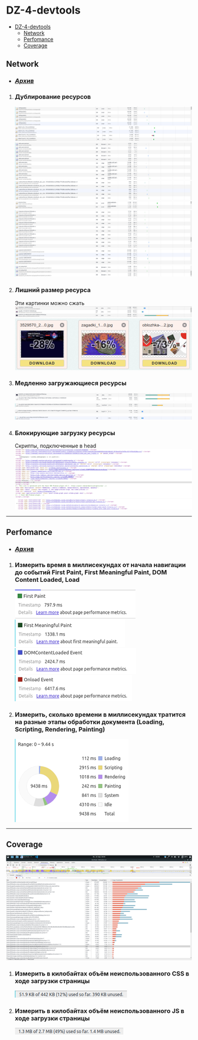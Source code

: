 # DZ-4-devtools

- [DZ-4-devtools](#dz-4-devtools)
  - [Network](#network)
  - [Perfomance](#perfomance)
  - [Coverage](#coverage)

## Network

- ### _**[Архив](lifehacker.ru.har)**_

1. ### Дублирование ресурсов

   ![img](<network/duplicates/Снимок экрана от 2020-03-22 15-46-59.png>)
   ![img](<network/duplicates/Снимок экрана от 2020-03-22 15-47-35.png>)
   ![img](<network/duplicates/Снимок экрана от 2020-03-22 15-47-51.png>)
   ![img](<network/duplicates/Снимок экрана от 2020-03-22 15-48-28.png>)
   ![img](<network/duplicates/Снимок экрана от 2020-03-22 15-48-58.png>)
   ![img](<network/duplicates/Снимок экрана от 2020-03-22 15-49-31.png>)
   ![img](<network/duplicates/Снимок экрана от 2020-03-22 15-57-24.png>)
   ![img](<network/duplicates/Снимок экрана от 2020-03-22 15-57-47.png>)

2. ### Лишний размер ресурса

   Эти картинки можно сжать
   ![img](<network/large/Снимок экрана от 2020-03-22 16-10-05.png>)
   ![img](<network/large/Снимок экрана от 2020-03-22 16-09-48.png>)

3. ### Медленно загружающиеся ресурсы

   ![img](<network/slow/Снимок экрана от 2020-03-22 16-22-16.png>)
   ![img](<network/slow/Снимок экрана от 2020-03-22 16-22-29.png>)
   ![img](<network/slow/Снимок экрана от 2020-03-22 16-23-15.png>)
   ![img](<network/slow/Снимок экрана от 2020-03-22 16-23-23.png>)

4. ### Блокирующие загрузку ресурсы
   Скрипты, подключенные в head
   ![img](<network/blocking/Снимок экрана от 2020-03-22 16-15-46.png>)
   ![img](<network/blocking/Снимок экрана от 2020-03-22 16-16-04.png>)

---

## Perfomance

- ### _**[Архив](Profile-20200322T162954.json)**_

1. ### Измерить время в миллисекундах от начала навигации до событий First Paint, First Meaningful Paint, DOM Content Loaded, Load

   ![img](<perfomance/Снимок экрана от 2020-03-22 16-35-06.png>)
   ![img](<perfomance/Снимок экрана от 2020-03-22 16-35-20.png>)
   ![img](<perfomance/Снимок экрана от 2020-03-22 16-35-35.png>)
   ![img](<perfomance/Снимок экрана от 2020-03-22 16-37-07.png>)

1. ### Измерить, сколько времени в миллисекундах тратится на разные этапы обработки документа (Loading, Scripting, Rendering, Painting)
   ![img](<perfomance/Снимок экрана от 2020-03-22 16-32-00.png>)

---

## Coverage

![img](<coverage/Снимок экрана от 2020-03-22 16-44-32.png>)

1. ### Измерить в килобайтах объём неиспользованного CSS в ходе загрузки страницы
   ![img](<coverage/Снимок экрана от 2020-03-22 16-47-54.png>)
2. ### Измерить в килобайтах объём неиспользованного JS в ходе загрузки страницы
   ![img](<coverage/Снимок экрана от 2020-03-22 16-48-06.png>)
